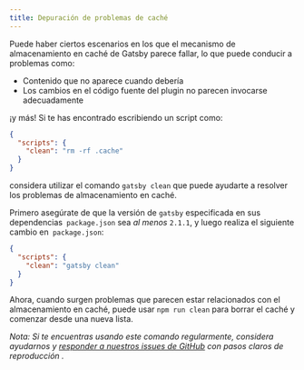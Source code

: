 ```yaml
---
title: Depuración de problemas de caché
---
```


Puede haber ciertos escenarios en los que el mecanismo de almacenamiento en caché de Gatsby parece fallar, lo que puede conducir a problemas como:

- Contenido que no aparece cuando debería
- Los cambios en el código fuente del plugin no parecen invocarse adecuadamente

¡y más! Si te has encontrado escribiendo un script como:

```json:title=package.json
{
  "scripts": {
    "clean": "rm -rf .cache"
  }
}
```

considera utilizar el comando `gatsby clean` que puede ayudarte a resolver los problemas de almacenamiento en caché.

Primero asegúrate de que la versión de `gatsby` especificada en sus dependencias` package.json` sea _al menos_ `2.1.1`, y luego realiza el siguiente cambio en` package.json`:

```json:title=package.json
{
  "scripts": {
    "clean": "gatsby clean"
  }
}
```

Ahora, cuando surgen problemas que parecen estar relacionados con el almacenamiento en caché, puede usar `npm run clean` para borrar el caché y comenzar desde una nueva lista.

_Nota: Si te encuentras usando este comando regularmente, considera ayudarnos y [responder a nuestros issues de GitHub][issue de github] con pasos claros de reproducción ._

[issue de github]: https://github.com/gatsbyjs/gatsby/issues/11747